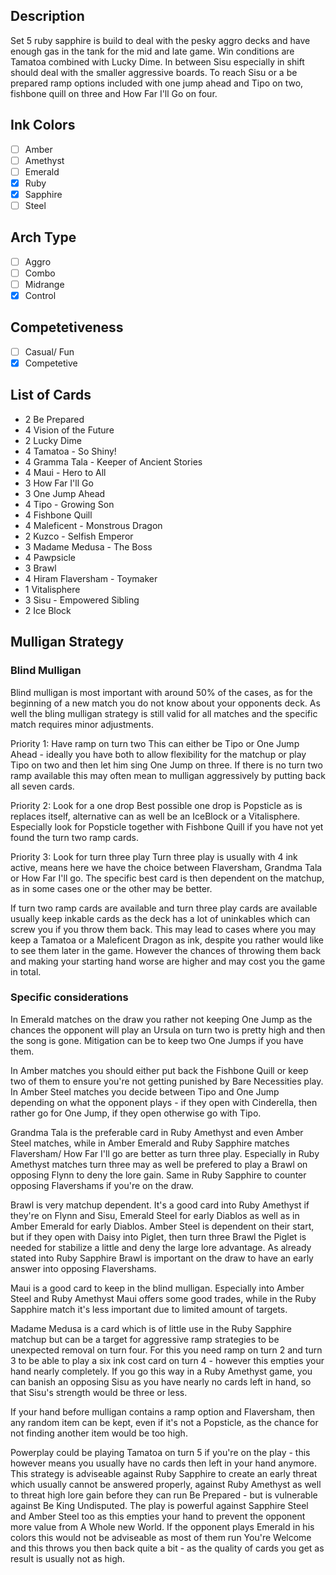 ## Description

Set 5 ruby sapphire is build to deal with the pesky aggro decks and have enough gas in the tank for the mid and late game. Win conditions are Tamatoa combined with Lucky Dime. In between Sisu especially in shift should deal with the smaller aggressive boards. To reach Sisu or a be prepared ramp options included with one jump ahead and Tipo on two, fishbone quill on three and How Far I'll Go on four.

## Ink Colors

- [ ] Amber
- [ ] Amethyst
- [ ] Emerald
- [x] Ruby
- [x] Sapphire
- [ ] Steel

## Arch Type

- [ ] Aggro
- [ ] Combo
- [ ] Midrange
- [x] Control

## Competetiveness

- [ ] Casual/ Fun
- [x] Competetive

## List of Cards

- 2 Be Prepared
- 4 Vision of the Future
- 2 Lucky Dime
- 4 Tamatoa - So Shiny!
- 4 Gramma Tala - Keeper of Ancient Stories
- 4 Maui - Hero to All
- 3 How Far I'll Go
- 3 One Jump Ahead
- 4 Tipo - Growing Son
- 4 Fishbone Quill
- 4 Maleficent - Monstrous Dragon
- 2 Kuzco - Selfish Emperor
- 3 Madame Medusa - The Boss
- 4 Pawpsicle
- 3 Brawl
- 4 Hiram Flaversham - Toymaker
- 1 Vitalisphere
- 3 Sisu - Empowered Sibling
- 2 Ice Block

## Mulligan Strategy

### Blind Mulligan

Blind mulligan is most important with around 50% of the cases, as for the beginning of a new match you do not know about your opponents deck. As well the bling mulligan strategy is still valid for all matches and the specific match requires minor adjustments.

Priority 1: Have ramp on turn two
This can either be Tipo or One Jump Ahead - ideally you have both to allow flexibility for the matchup or play Tipo on two and then let him sing One Jump on three. If there is no turn two ramp available this may often mean to mulligan aggressively by putting back all seven cards.

Priority 2: Look for a one drop
Best possible one drop is Popsticle as is replaces itself, alternative can as well be an IceBlock or a Vitalisphere. Especially look for Popsticle together with Fishbone Quill if you have not yet found the turn two ramp cards.

Priority 3: Look for turn three play
Turn three play is usually with 4 ink active, means here we have the choice between Flaversham, Grandma Tala or How Far I'll go. The specific best card is then dependent on the matchup, as in some cases one or the other may be better.

If turn two ramp cards are available and turn three play cards are available usually keep inkable cards as the deck has a lot of uninkables which can screw you if you throw them back. This may lead to cases where you may keep a Tamatoa or a Maleficent Dragon as ink, despite you rather would like to see them later in the game. However the chances of throwing them back and making your starting hand worse are higher and may cost you the game in total.

### Specific considerations

In Emerald matches on the draw you rather not keeping One Jump as the chances the opponent will play an Ursula on turn two is pretty high and then the song is gone. Mitigation can be to keep two One Jumps if you have them.

In Amber matches you should either put back the Fishbone Quill or keep two of them to ensure you're not getting punished by Bare Necessities play. In Amber Steel matches you decide between Tipo and One Jump depending on what the opponent plays - if they open with Cinderella, then rather go for One Jump, if they open otherwise go with Tipo.

Grandma Tala is the preferable card in Ruby Amethyst and even Amber Steel matches, while in Amber Emerald and Ruby Sapphire matches Flaversham/ How Far I'll go are better as turn three play. Especially in Ruby Amethyst matches turn three may as well be prefered to play a Brawl on opposing Flynn to deny the lore gain. Same in Ruby Sapphire to counter opposing Flavershams if you're on the draw.

Brawl is very matchup dependent. It's a good card into Ruby Amethyst if they're on Flynn and Sisu, Emerald Steel for early Diablos as well as in Amber Emerald for early Diablos. Amber Steel is dependent on their start, but if they open with Daisy into Piglet, then turn three Brawl the Piglet is needed for stabilize a little and deny the large lore advantage. As already stated into Ruby Sapphire Brawl is important on the draw to have an early answer into opposing Flavershams.

Maui is a good card to keep in the blind mulligan. Especially into Amber Steel and Ruby Amethyst Maui offers some good trades, while in the Ruby Sapphire match it's less important due to limited amount of targets.

Madame Medusa is a card which is of little use in the Ruby Sapphire matchup but can be a target for aggressive ramp strategies to be unexpected removal on turn four. For this you need ramp on turn 2 and turn 3 to be able to play a six ink cost card on turn 4 - however this empties your hand nearly completely. If you go this way in a Ruby Amethyst game, you can banish an opposing Sisu as you have nearly no cards left in hand, so that Sisu's strength would be three or less.

If your hand before mulligan contains a ramp option and Flaversham, then any random item can be kept, even if it's not a Popsticle, as the chance for not finding another item would be too high.

Powerplay could be playing Tamatoa on turn 5 if you're on the play - this however means you usually have no cards then left in your hand anymore. This strategy is adviseable against Ruby Sapphire to create an early threat which usually cannot be answered properly, against Ruby Amethyst as well to threat high lore gain before they can run Be Prepared - but is vulnerable against Be King Undisputed. The play is powerful against Sapphire Steel and Amber Steel too as this empties your hand to prevent the opponent more value from A Whole new World. If the opponent plays Emerald in his colors this would not be adviseable as most of them run You're Welcome and this throws you then back quite a bit - as the quality of cards you get as result is usually not as high.
